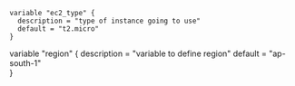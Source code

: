 ```
variable "ec2_type" {
  description = "type of instance going to use"
  default = "t2.micro"
}

```
variable "region" {
    description = "variable to define region"
    default = "ap-south-1"  
}